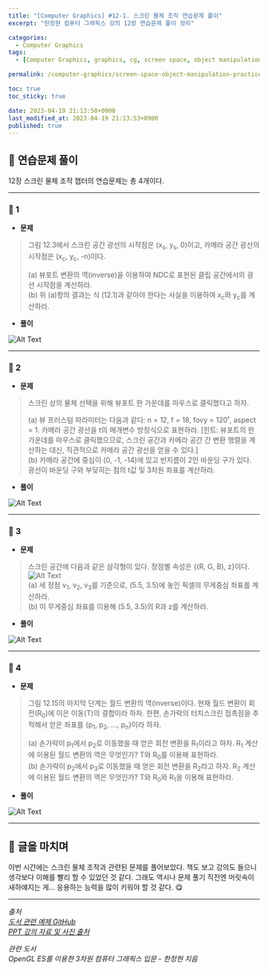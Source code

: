 ```yaml
---
title: "[Computer Graphics] #12-1. 스크린 물체 조작 연습문제 풀이"
excerpt: "한정현 컴퓨터 그래픽스 강의 12장 연습문제 풀이 정리"

categories:
  - Computer Graphics
tags:
  - [Computer Graphics, graphics, cg, screen space, object manipulation, practice]

permalink: /computer-graphics/screen-space-object-manipulation-practice/

toc: true
toc_sticky: true

date: 2023-04-19 21:13:50+0900
last_modified_at: 2023-04-19 21:13:53+0900
published: true
---
```


## 👻 연습문제 풀이
12장 스크린 물체 조작 챕터의 연습문제는 총 4개이다.

***

### 🌱 1
- **문제**

> 그림 12.3에서 스크린 공간 광선의 시작점은 (x<sub>s</sub>, y<sub>s</sub>, 0)이고, 카메라 공간 광선의 시작점은 (x<sub>c</sub>, y<sub>c</sub>, -n)이다.   
>
> (a) 뷰포트 변환의 역(inverse)을 이용하여 NDC로 표현된 클립 공간에서의 광선 시작점을 계산하라.   
(b) 위 (a)항의 결과는 식 (12.1)과 같아야 한다는 사실을 이용하여 x<sub>c</sub>와 y<sub>c</sub>를 계산하라.

- **풀이**

![Alt Text](/assets/images/posts_img/basics/computer-graphics/screen-space-object-manipulation-practice/1-solve.jpg)   

***

### 🌱 2
- **문제**

> 스크린 상의 물체 선택을 위해 뷰포트 한 가운데를 마우스로 클릭했다고 하자.   
>
> (a) 뷰 프러스텀 파라미터는 다음과 같다: n = 12, f = 18, fovy = 120˚, aspect = 1. 카메라 공간 광선을 t의 매개변수 방정식으로 표현하라. [힌트: 뷰포트의 한 가운데를 마우스로 클릭했으므로, 스크린 공간과 카메라 공간 간 변환 행렬을 계산하는 대신, 직관적으로 카메라 공간 광선을 얻을 수 있다.]   
(b) 카메라 공간에 중심이 (0, -1, -14)에 있고 반지름이 2인 바운딩 구가 있다. 광선이 바운딩 구와 부딪히는 점의 t값 및 3차원 좌표를 계산하라.

- **풀이**

![Alt Text](/assets/images/posts_img/basics/computer-graphics/screen-space-object-manipulation-practice/2-solve.jpg)   

***

### 🌱 3
- **문제**

> 스크린 공간에 다음과 같은 삼각형이 있다. 정점별 속성은 {(R, G, B), z}이다.   
![Alt Text](/assets/images/posts_img/basics/computer-graphics/screen-space-object-manipulation-practice/12-3.PNG)   
(a) 세 정점 v<sub>1</sub>, v<sub>2</sub>, v<sub>3</sub>를 기준으로, (5.5, 3.5)에 놓인 픽셀의 무게중심 좌표를 계산하라.   
(b) 이 무게중심 좌표를 이용해 (5.5, 3.5)의 R과 z를 계산하라.

- **풀이**

![Alt Text](/assets/images/posts_img/basics/computer-graphics/screen-space-object-manipulation-practice/3-solve.jpg)   

***

### 🌱 4
- **문제**

> 그림 12.15의 마지막 단계는 월드 변환의 역(inverse)이다. 현재 월드 변환이 회전(R<sub>0</sub>)에 이은 이동(T)의 결합이라 하자. 한편, 손가락의 터치스크린 접촉점을 추적해서 얻은 좌표를 {p<sub>1</sub>, p<sub>2</sub>, ..., p<sub>n</sub>}이라 하자.   
>
> (a) 손가락이 p<sub>1</sub>에서 p<sub>2</sub>로 이동했을 때 얻은 회전 변환을 R<sub>1</sub>이라고 하자. R<sub>1</sub> 계산에 이용된 월드 변환의 역은 무엇인가? T와 R<sub>0</sub>를 이용해 표현하라.   
(b) 손가락이 p<sub>2</sub>에서 p<sub>3</sub>로 이동했을 때 얻은 회전 변환을 R<sub>2</sub>라고 하자. R<sub>2</sub> 계산에 이용된 월드 변환의 역은 무엇인가? T와 R<sub>0</sub>와 R<sub>1</sub>을 이용해 표현하라.

- **풀이**

![Alt Text](/assets/images/posts_img/basics/computer-graphics/screen-space-object-manipulation-practice/4-solve.jpg)   

***

## 👻 글을 마치며
이번 시간에는 스크린 물체 조작과 관련된 문제를 풀어보았다. 책도 보고 강의도 들으니 생각보다 이해를 빨리 할 수 있었던 것 같다. 그래도 역시나 문제 풀기 직전엔 머릿속이 새하얘지는 게... 응용하는 능력을 많이 키워야 할 것 같다. 😋

***

_출처_   
_[도서 관련 예제 GitHub](https://github.com/medialab-ku/openGLESbook)_   
_[PPT 강의 자료 및 사진 출처](https://media.korea.ac.kr/books/)_

_관련 도서_   
_OpenGL ES를 이용한 3차원 컴퓨터 그래픽스 입문 - 한정현 지음_   